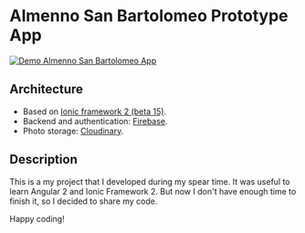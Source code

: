 # Almenno San Bartolomeo Prototype App

[![Demo Almenno San Bartolomeo App](https://img.youtube.com/vi/tR2YYG6gatQ/0.jpg)](https://www.youtube.com/watch?v=tR2YYG6gatQ)

## Architecture

- Based on [Ionic framework 2 (beta 15)](http://ionicframework.com/docs/v2/getting-started/installation/).
- Backend and authentication: [Firebase](https://firebase.google.com/).
- Photo storage: [Cloudinary](http://cloudinary.com/).

## Description

This is a my project that I developed during my spear time. It was useful to learn Angular 2 and Ionic Framework 2. But now I don't have enough time to finish it, so I decided to share my code.

Happy coding!